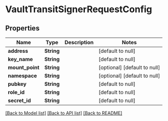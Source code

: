 # VaultTransitSignerRequestConfig
## Properties

| Name | Type | Description | Notes |
|------------ | ------------- | ------------- | -------------|
| **address** | **String** |  | [default to null] |
| **key\_name** | **String** |  | [default to null] |
| **mount\_point** | **String** |  | [optional] [default to null] |
| **namespace** | **String** |  | [optional] [default to null] |
| **pubkey** | **String** |  | [default to null] |
| **role\_id** | **String** |  | [default to null] |
| **secret\_id** | **String** |  | [default to null] |

[[Back to Model list]](../README.md#documentation-for-models) [[Back to API list]](../README.md#documentation-for-api-endpoints) [[Back to README]](../README.md)


